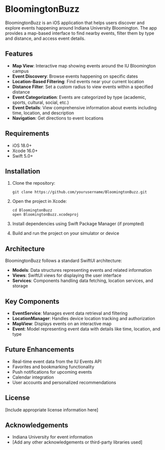 # BloomingtonBuzz

BloomingtonBuzz is an iOS application that helps users discover and explore events happening around Indiana University Bloomington. The app provides a map-based interface to find nearby events, filter them by type and distance, and access event details.

## Features

- **Map View**: Interactive map showing events around the IU Bloomington campus
- **Event Discovery**: Browse events happening on specific dates
- **Location-Based Filtering**: Find events near your current location
- **Distance Filter**: Set a custom radius to view events within a specified distance
- **Event Categorization**: Events are categorized by type (academic, sports, cultural, social, etc.)
- **Event Details**: View comprehensive information about events including time, location, and description
- **Navigation**: Get directions to event locations

## Requirements

- iOS 18.0+
- Xcode 16.0+
- Swift 5.0+

## Installation

1. Clone the repository:
   ```
   git clone https://github.com/yourusername/BloomingtonBuzz.git
   ```

2. Open the project in Xcode:
   ```
   cd BloomingtonBuzz
   open BloomingtonBuzz.xcodeproj
   ```

3. Install dependencies using Swift Package Manager (if prompted)

4. Build and run the project on your simulator or device

## Architecture

BloomingtonBuzz follows a standard SwiftUI architecture:

- **Models**: Data structures representing events and related information
- **Views**: SwiftUI views for displaying the user interface
- **Services**: Components handling data fetching, location services, and storage

## Key Components

- **EventService**: Manages event data retrieval and filtering
- **LocationManager**: Handles device location tracking and authorization
- **MapView**: Displays events on an interactive map
- **Event**: Model representing event data with details like time, location, and type

## Future Enhancements

- Real-time event data from the IU Events API
- Favorites and bookmarking functionality
- Push notifications for upcoming events
- Calendar integration
- User accounts and personalized recommendations

## License

[Include appropriate license information here]

## Acknowledgements

- Indiana University for event information
- [Add any other acknowledgements or third-party libraries used]